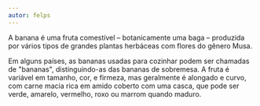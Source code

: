 ```yaml
---
autor: felps
---
```

A banana é uma fruta comestível – botanicamente uma baga – produzida por vários tipos
de grandes plantas herbáceas com flores do gênero Musa.

Em alguns países, as bananas usadas para cozinhar podem ser chamadas de "bananas",
distinguindo-as das bananas de sobremesa. A fruta é variável em tamanho, cor,
e firmeza, mas geralmente é alongado e curvo, com carne macia rica em
amido coberto com uma casca, que pode ser verde, amarelo, vermelho, roxo ou marrom
quando maduro.
